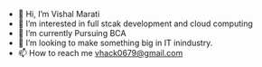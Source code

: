 - 👋 Hi, I’m Vishal Marati
- 👀 I’m interested in full stcak  development and cloud computing  
- 🌱 I’m currently Pursuing  BCA
- 💞️ I’m looking to make something big in IT inindustry.
- 📫 How to reach me vhack0679@gmail.com

<!---
vhack0679/vhack0679 is a ✨ special ✨ repository because its `README.md` (this file) appears on your GitHub profile.
You can click the Preview link to take a look at your changes.
--->
